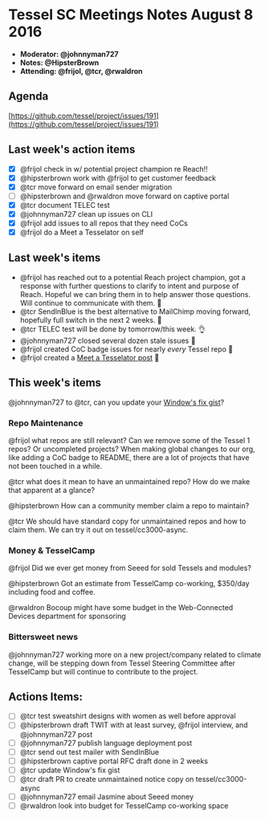 # Tessel SC Meetings Notes August 8 2016

- **Moderator: @johnnyman727**
- **Notes: @HipsterBrown**
- **Attending: @frijol, @tcr, @rwaldron**


## Agenda

[https://github.com/tessel/project/issues/191](https://github.com/tessel/project/issues/191)


## Last week's action items

* [x] @frijol check in w/ potential project champion re Reach!!
* [x] @hipsterbrown work with @frijol to get customer feedback
* [x] @tcr move forward on email sender migration
* [ ] @hipsterbrown and @rwaldron move forward on captive portal
* [x] @tcr document TELEC test
* [x] @johnnyman727 clean up issues on CLI
* [x] @frijol add issues to all repos that they need CoCs
* [x] @frijol do a Meet a Tesselator on self

## Last week's items

- @frijol has reached out to a potential Reach project champion, got a response with further questions to clarify to intent and purpose of Reach. Hopeful we can bring them in to help answer those questions. Will continue to communicate with them. :star2:
- @tcr SendInBlue is the best alternative to MailChimp moving forward, hopefully full switch in the next 2 weeks. :email:
- @tcr TELEC test will be done by tomorrow/this week. :ok_hand:
- @johnnyman727 closed several dozen stale issues :clap:
- @frijol created CoC badge issues for nearly _every_ Tessel repo :tada:
- @frijol created a [Meet a Tesselator post](https://github.com/tessel/this-week-in-tessel/pull/36) :eyes:


## This week's items

@johnnyman727 to @tcr, can you update your [Window's fix gist](https://gist.github.com/tcr/992978a5dbe5bff2e18f495c5c0973c3)? 

### Repo Maintenance 

@frijol what repos are still relevant? Can we remove some of the Tessel 1 repos? Or uncompleted projects? When making global changes to our org, like adding a CoC badge to README, there are a lot of projects that have not been touched in a while.

@tcr what does it mean to have an unmaintained repo? How do we make that apparent at a glance?

@hipsterbrown How can a community member claim a repo to maintain?

@tcr We should have standard copy for unmaintained repos and how to claim them. We can try it out on tessel/cc3000-async.

### Money & TesselCamp

@frijol Did we ever get money from Seeed for sold Tessels and modules?

@hipsterbrown Got an estimate from TesselCamp co-working, $350/day including food and coffee.

@rwaldron Bocoup might have some budget in the Web-Connected Devices department for sponsoring

### Bittersweet news

@johnnyman727 working more on a new project/company related to climate change, will be stepping down from Tessel Steering Committee after TesselCamp but will continue to contribute to the project. 

## Actions Items:

- [ ] @tcr test sweatshirt designs with women as well before approval
- [ ] @hipsterbrown draft TWIT with at least survey, @frijol interview, and @johnnyman727 post
- [ ] @johnnyman727 publish language deployment post
- [ ] @tcr send out test mailer with SendInBlue
- [ ] @hipsterbrown captive portal RFC draft done in 2 weeks
- [ ] @tcr update Window's fix gist
- [ ] @tcr draft PR to create unmaintained notice copy on tessel/cc3000-async
- [ ] @johnnyman727 email Jasmine about Seeed money
- [ ] @rwaldron look into budget for TesselCamp co-working space
